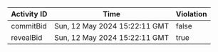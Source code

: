 | Activity ID | Time | Violation |
| --- | --- | --- |
| commitBid | Sun, 12 May 2024 15:22:11 GMT | false |
| revealBid | Sun, 12 May 2024 15:22:11 GMT | true |